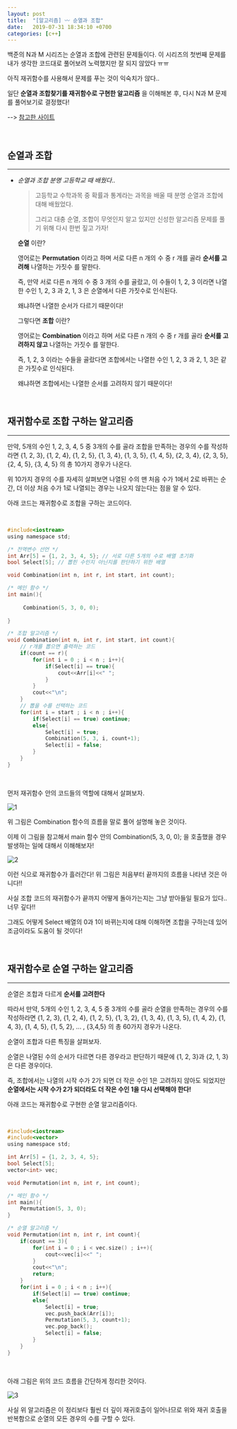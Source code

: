 ```yaml
---
layout: post
title:  "[알고리즘] 〰️ 순열과 조합"
date:   2019-07-31 18:34:10 +0700
categories: [c++]
---
```


백준의 N과 M 시리즈는 순열과 조합에 관련된 문제들이다. 이 시리즈의 첫번째 문제를 내가 생각한 코드대로 풀어보려 노력했지만 잘 되지 않았다 ㅠㅠ 

아직 재귀함수를 사용해서 문제를 푸는 것이 익숙치가 않다.. 

일단 __순열과 조합찾기를 재귀함수로 구현한 알고리즘__ 을 이해해본 후, 다시 N과 M 문제를 풀어보기로 결정했다!

--> [참고한 사이트](https://yabmoons.tistory.com/99) 

<br>

## 순열과 조합
---

- _순열과 조합 분명 고등학교 때 배웠다.._

    > 고등학교 수학과목 중 확률과 통계라는 과목을 배울 때 분명 순열과 조합에 대해 배웠었다. 
    >
    > 그리고 대충 순열, 조합이 무엇인지 알고 있지만 신성한 알고리즘 문제를 풀기 위해 다시 한번 짚고 가자!

    __순열__ 이란?

    영어로는 __Permutation__ 이라고 하며 서로 다른 n 개의 수 중 r 개를 골라 __순서를 고려해__ 나열하는 가짓수 를 말한다.

    즉, 만약 서로 다른 n 개의 수 중 3 개의 수를 골랐고, 이 수들이 1, 2, 3 이라면 나열한 수인 1, 2, 3 과 2, 1, 3 은 순열에서 다른 가짓수로 인식된다. 

    왜냐하면 나열한 순서가 다르기 때문이다!

    그렇다면 __조합__ 이란?

    영어로는 __Combination__ 이라고 하며 서로 다른 n 개의 수 중 r 개를 골라 __순서를 고려하지 않고__ 나열하는 가짓수 를 말한다.

    즉, 1, 2, 3 이라는 수들을 골랐다면 조합에서는 나열한 수인 1, 2, 3 과 2, 1, 3은 같은 가짓수로 인식된다. 

    왜냐하면 조합에서는 나열한 순서를 고려하지 않기 때문이다!

    <br>

## 재귀함수로 조합 구하는 알고리즘
---

만약, 5개의 수인 1, 2, 3, 4, 5 중 3개의 수를 골라 조합을 만족하는 경우의 수를 작성하라면 {1, 2, 3}, {1, 2, 4}, {1, 2, 5}, {1, 3, 4}, {1, 3, 5}, {1, 4, 5}, {2, 3, 4}, {2, 3, 5}, {2, 4, 5}, {3, 4, 5} 의 총 10가지 경우가 나온다.

위 10가지 경우의 수를 자세히 살펴보면 나열된 수의 맨 처음 수가 1에서 2로 바뀌는 순간, 더 이상 처음 수가 1로 나열되는 경우는 나오지 않는다는 점을 알 수 있다.

아래 코드는 재귀함수로 조합을 구하는 코드이다. 

<br>

~~~c
#include<iostream>
using namespace std;

/* 전역변수 선언 */
int Arr[5] = {1, 2, 3, 4, 5}; // 서로 다른 5개의 수로 배열 초기화 
bool Select[5]; // 뽑힌 수인지 아닌지를 판단하기 위한 배열  

void Combination(int n, int r, int start, int count); 

/* 메인 함수 */
int main(){
	
	 Combination(5, 3, 0, 0);
	
}

/* 조합 알고리즘 */ 
void Combination(int n, int r, int start, int count){
	// r개를 뽑으면 출력하는 코드 
	if(count == r){
		for(int i = 0 ; i < n ; i++){
			if(Select[i] == true){
				cout<<Arr[i]<<" ";
			}
		}
		cout<<"\n";
	}
	// 뽑을 수를 선택하는 코드 
	for(int i = start ; i < n ; i++){
		if(Select[i] == true) continue;
		else{
			Select[i] = true;	
			Combination(5, 3, i, count+1);
			Select[i] = false;
		} 
	}
} 
~~~

<br>

먼저 재귀함수 안의 코드들의 역할에 대해서 살펴보자.

![1](https://user-images.githubusercontent.com/31889335/62193095-03c05e00-b3b2-11e9-8433-c63c52225e91.PNG)

위 그림은 Combination 함수의 흐름을 말로 풀어 설명해 놓은 것이다.

이제 이 그림을 참고해서 main 함수 안의 Combination(5, 3, 0, 0); 을 호출했을 경우 발생하는 일에 대해서 이해해보자!

![2](https://user-images.githubusercontent.com/31889335/62197918-b9dc7580-b3bb-11e9-9e37-7db6b5eb688e.PNG)

이런 식으로 재귀함수가 흘러간다! 위 그림은 처음부터 끝까지의 흐름을 나타낸 것은 아니다!!

사실 조합 코드의 재귀함수가 끝까지 어떻게 돌아가는지는 그냥 받아들일 필요가 있다.. 너무 깊다!!

그래도 어떻게 Select 배열의 0과 1이 바뀌는지에 대해 이해하면 조합을 구하는데 있어 조금이라도 도움이 될 것이다!

<br>

## 재귀함수로 순열 구하는 알고리즘 
---

순열은 조합과 다르게 __순서를 고려한다__ 

따라서 만약, 5개의 수인 1, 2, 3, 4, 5 중 3개의 수를 골라 순열을 만족하는 경우의 수를 작성하라면 {1, 2, 3}, {1, 2, 4}, {1, 2, 5}, {1, 3, 2}, {1, 3, 4}, {1, 3, 5}, {1, 4, 2}, {1, 4, 3}, {1, 4, 5}, {1, 5, 2}, ... , {3,4,5} 의 총 60가지 경우가 나온다.

순열이 조합과 다른 특징을 살펴보자.

순열은 나열된 수의 순서가 다르면 다른 경우라고 판단하기 때문에 {1, 2, 3}과 {2, 1, 3}은 다른 경우이다. 

즉, 조합에서는 나열의 시작 수가 2가 되면 더 작은 수인 1은 고려하지 않아도 되었지만 __순열에서는 시작 수가 2가 되더라도 더 작은 수인 1을 다시 선택해야 한다!__

아래 코드는 재귀함수로 구현한 순열 알고리즘이다.

<br>

~~~c
#include<iostream>
#include<vector>
using namespace std;

int Arr[5] = {1, 2, 3, 4, 5};
bool Select[5];
vector<int> vec;

void Permutation(int n, int r, int count);

/* 메인 함수 */
int main(){
	Permutation(5, 3, 0);
}

/* 순열 알고리즘 */
void Permutation(int n, int r, int count){
	if(count == 3){
		for(int i = 0 ; i < vec.size() ; i++){
			cout<<vec[i]<<" ";
		}
		cout<<"\n";
		return;  
	}
	for(int i = 0 ; i < n ; i++){
		if(Select[i] == true) continue;
		else{
			Select[i] = true;
			vec.push_back(Arr[i]);
			Permutation(5, 3, count+1);
			vec.pop_back();
			Select[i] = false;
		}		
	}
}
~~~

<br>
 
아래 그림은 위의 코드 흐름을 간단하게 정리한 것이다. 

![3](https://user-images.githubusercontent.com/31889335/62354262-672fc480-b547-11e9-8042-31af031b1f85.jpg)

사실 위 알고리즘은 이 정리보다 훨씬 더 깊이 재귀호출이 일어나므로 위와 재귀 호출을 반복함으로 순열의 모든 경우의 수를 구할 수 있다.






    